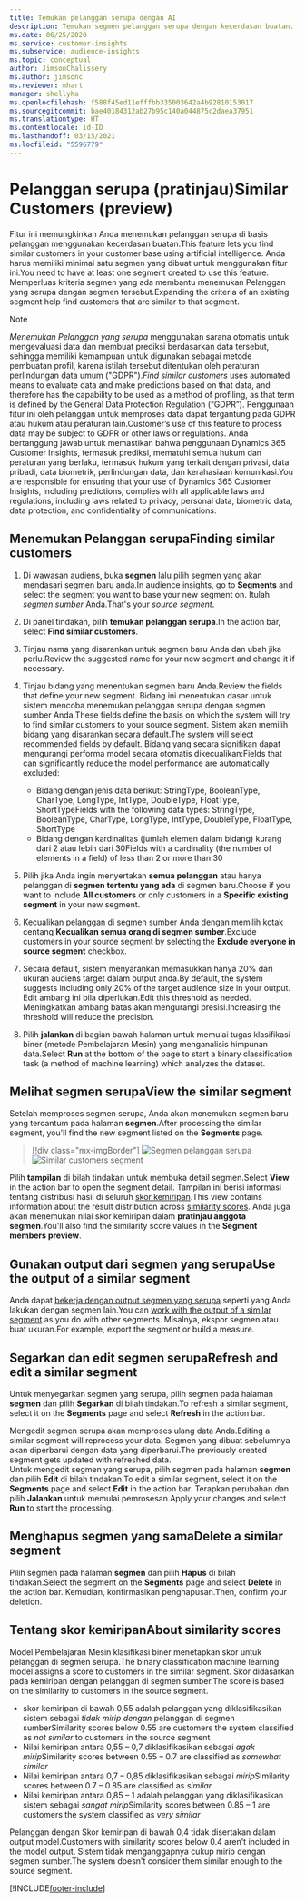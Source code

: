 ```yaml
---
title: Temukan pelanggan serupa dengan AI
description: Temukan segmen pelanggan serupa dengan kecerdasan buatan.
ms.date: 06/25/2020
ms.service: customer-insights
ms.subservice: audience-insights
ms.topic: conceptual
author: JimsonChalissery
ms.author: jimsonc
ms.reviewer: mhart
manager: shellyha
ms.openlocfilehash: f588f45ed11efffbb335003642a4b92810153017
ms.sourcegitcommit: bae40184312ab27b95c140a044875c2daea37951
ms.translationtype: HT
ms.contentlocale: id-ID
ms.lasthandoff: 03/15/2021
ms.locfileid: "5596779"
---
```

# <a name="similar-customers-preview"></a><span data-ttu-id="84a3e-103">Pelanggan serupa (pratinjau)</span><span class="sxs-lookup"><span data-stu-id="84a3e-103">Similar Customers (preview)</span></span>

<span data-ttu-id="84a3e-104">Fitur ini memungkinkan Anda menemukan pelanggan serupa di basis pelanggan menggunakan kecerdasan buatan.</span><span class="sxs-lookup"><span data-stu-id="84a3e-104">This feature lets you find similar customers in your customer base using artificial intelligence.</span></span> <span data-ttu-id="84a3e-105">Anda harus memiliki minimal satu segmen yang dibuat untuk menggunakan fitur ini.</span><span class="sxs-lookup"><span data-stu-id="84a3e-105">You need to have at least one segment created to use this feature.</span></span> <span data-ttu-id="84a3e-106">Memperluas kriteria segmen yang ada membantu menemukan Pelanggan yang serupa dengan segmen tersebut.</span><span class="sxs-lookup"><span data-stu-id="84a3e-106">Expanding the criteria of an existing segment help find customers that are similar to that segment.</span></span>

> [!NOTE]
> <span data-ttu-id="84a3e-107">*Menemukan Pelanggan yang serupa* menggunakan sarana otomatis untuk mengevaluasi data dan membuat prediksi berdasarkan data tersebut, sehingga memiliki kemampuan untuk digunakan sebagai metode pembuatan profil, karena istilah tersebut ditentukan oleh peraturan perlindungan data umum ("GDPR").</span><span class="sxs-lookup"><span data-stu-id="84a3e-107">*Find similar customers* uses automated means to evaluate data and make predictions based on that data, and therefore has the capability to be used as a method of profiling, as that term is defined by the General Data Protection Regulation (“GDPR”).</span></span> <span data-ttu-id="84a3e-108">Penggunaan fitur ini oleh pelanggan untuk memproses data dapat tergantung pada GDPR atau hukum atau peraturan lain.</span><span class="sxs-lookup"><span data-stu-id="84a3e-108">Customer’s use of this feature to process data may be subject to GDPR or other laws or regulations.</span></span> <span data-ttu-id="84a3e-109">Anda bertanggung jawab untuk memastikan bahwa penggunaan Dynamics 365 Customer Insights, termasuk prediksi, mematuhi semua hukum dan peraturan yang berlaku, termasuk hukum yang terkait dengan privasi, data pribadi, data biometrik, perlindungan data, dan kerahasiaan komunikasi.</span><span class="sxs-lookup"><span data-stu-id="84a3e-109">You are responsible for ensuring that your use of Dynamics 365 Customer Insights, including predictions, complies with all applicable laws and regulations, including laws related to privacy, personal data, biometric data, data protection, and confidentiality of communications.</span></span>

## <a name="finding-similar-customers"></a><span data-ttu-id="84a3e-110">Menemukan Pelanggan serupa</span><span class="sxs-lookup"><span data-stu-id="84a3e-110">Finding similar customers</span></span>

1. <span data-ttu-id="84a3e-111">Di wawasan audiens, buka **segmen** lalu pilih segmen yang akan mendasari segmen baru anda.</span><span class="sxs-lookup"><span data-stu-id="84a3e-111">In audience insights, go to **Segments** and select the segment you want to base your new segment on.</span></span> <span data-ttu-id="84a3e-112">Itulah *segmen sumber* Anda.</span><span class="sxs-lookup"><span data-stu-id="84a3e-112">That's your *source segment*.</span></span>

1. <span data-ttu-id="84a3e-113">Di panel tindakan, pilih **temukan pelanggan serupa**.</span><span class="sxs-lookup"><span data-stu-id="84a3e-113">In the action bar, select **Find similar customers**.</span></span>

1. <span data-ttu-id="84a3e-114">Tinjau nama yang disarankan untuk segmen baru Anda dan ubah jika perlu.</span><span class="sxs-lookup"><span data-stu-id="84a3e-114">Review the suggested name for your new segment and change it if necessary.</span></span>

1. <span data-ttu-id="84a3e-115">Tinjau bidang yang menentukan segmen baru Anda.</span><span class="sxs-lookup"><span data-stu-id="84a3e-115">Review the fields that define your new segment.</span></span> <span data-ttu-id="84a3e-116">Bidang ini menentukan dasar untuk sistem mencoba menemukan pelanggan serupa dengan segmen sumber Anda.</span><span class="sxs-lookup"><span data-stu-id="84a3e-116">These fields define the basis on which the system will try to find similar customers to your source segment.</span></span> <span data-ttu-id="84a3e-117">Sistem akan memilih bidang yang disarankan secara default.</span><span class="sxs-lookup"><span data-stu-id="84a3e-117">The system will select recommended fields by default.</span></span>
  <span data-ttu-id="84a3e-118">Bidang yang secara signifikan dapat mengurangi performa model secara otomatis dikecualikan:</span><span class="sxs-lookup"><span data-stu-id="84a3e-118">Fields that can significantly reduce the model performance are automatically excluded:</span></span>
  
   - <span data-ttu-id="84a3e-119">Bidang dengan jenis data berikut: StringType, BooleanType, CharType, LongType, IntType, DoubleType, FloatType, ShortType</span><span class="sxs-lookup"><span data-stu-id="84a3e-119">Fields with the following data types: StringType, BooleanType, CharType, LongType, IntType, DoubleType, FloatType, ShortType</span></span>
   - <span data-ttu-id="84a3e-120">Bidang dengan kardinalitas (jumlah elemen dalam bidang) kurang dari 2 atau lebih dari 30</span><span class="sxs-lookup"><span data-stu-id="84a3e-120">Fields with a cardinality (the number of elements in a field) of less than 2 or more than 30</span></span>

1. <span data-ttu-id="84a3e-121">Pilih jika Anda ingin menyertakan **semua pelanggan** atau hanya pelanggan di **segmen tertentu yang ada** di segmen baru.</span><span class="sxs-lookup"><span data-stu-id="84a3e-121">Choose if you want to include **All customers** or only customers in a **Specific existing segment** in your new segment.</span></span>

1. <span data-ttu-id="84a3e-122">Kecualikan pelanggan di segmen sumber Anda dengan memilih kotak centang **Kecualikan semua orang di segmen sumber**.</span><span class="sxs-lookup"><span data-stu-id="84a3e-122">Exclude customers in your source segment by selecting the **Exclude everyone in source segment** checkbox.</span></span>

1. <span data-ttu-id="84a3e-123">Secara default, sistem menyarankan memasukkan hanya 20% dari ukuran audiens target dalam output anda.</span><span class="sxs-lookup"><span data-stu-id="84a3e-123">By default, the system suggests including only 20% of the target audience size in your output.</span></span> <span data-ttu-id="84a3e-124">Edit ambang ini bila diperlukan.</span><span class="sxs-lookup"><span data-stu-id="84a3e-124">Edit this threshold as needed.</span></span> <span data-ttu-id="84a3e-125">Meningkatkan ambang batas akan mengurangi presisi.</span><span class="sxs-lookup"><span data-stu-id="84a3e-125">Increasing the threshold will reduce the precision.</span></span>

1. <span data-ttu-id="84a3e-126">Pilih **jalankan** di bagian bawah halaman untuk memulai tugas klasifikasi biner (metode Pembelajaran Mesin) yang menganalisis himpunan data.</span><span class="sxs-lookup"><span data-stu-id="84a3e-126">Select **Run** at the bottom of the page to start a binary classification task (a method of machine learning) which analyzes the dataset.</span></span>

## <a name="view-the-similar-segment"></a><span data-ttu-id="84a3e-127">Melihat segmen serupa</span><span class="sxs-lookup"><span data-stu-id="84a3e-127">View the similar segment</span></span>

<span data-ttu-id="84a3e-128">Setelah memproses segmen serupa, Anda akan menemukan segmen baru yang tercantum pada halaman **segmen**.</span><span class="sxs-lookup"><span data-stu-id="84a3e-128">After processing the similar segment, you'll find the new segment listed on the **Segments** page.</span></span>

> [!div class="mx-imgBorder"]
> <span data-ttu-id="84a3e-129">![Segmen pelanggan serupa](media/expanded-segment.png "Segmen pelanggan serupa")</span><span class="sxs-lookup"><span data-stu-id="84a3e-129">![Similar customers segment](media/expanded-segment.png "Similar customers segment")</span></span>

<span data-ttu-id="84a3e-130">Pilih **tampilan** di bilah tindakan untuk membuka detail segmen.</span><span class="sxs-lookup"><span data-stu-id="84a3e-130">Select **View** in the action bar to open the segment detail.</span></span> <span data-ttu-id="84a3e-131">Tampilan ini berisi informasi tentang distribusi hasil di seluruh [skor kemiripan](#about-similarity-scores).</span><span class="sxs-lookup"><span data-stu-id="84a3e-131">This view contains information about the result distribution across [similarity scores](#about-similarity-scores).</span></span> <span data-ttu-id="84a3e-132">Anda juga akan menemukan nilai skor kemiripan dalam **pratinjau anggota segmen**.</span><span class="sxs-lookup"><span data-stu-id="84a3e-132">You'll also find the similarity score values in the **Segment members preview**.</span></span>

## <a name="use-the-output-of-a-similar-segment"></a><span data-ttu-id="84a3e-133">Gunakan output dari segmen yang serupa</span><span class="sxs-lookup"><span data-stu-id="84a3e-133">Use the output of a similar segment</span></span>

<span data-ttu-id="84a3e-134">Anda dapat [bekerja dengan output segmen yang serupa](segments.md) seperti yang Anda lakukan dengan segmen lain.</span><span class="sxs-lookup"><span data-stu-id="84a3e-134">You can [work with the output of a similar segment](segments.md) as you do with other segments.</span></span> <span data-ttu-id="84a3e-135">Misalnya, ekspor segmen atau buat ukuran.</span><span class="sxs-lookup"><span data-stu-id="84a3e-135">For example, export the segment or build a measure.</span></span>

## <a name="refresh-and-edit-a-similar-segment"></a><span data-ttu-id="84a3e-136">Segarkan dan edit segmen serupa</span><span class="sxs-lookup"><span data-stu-id="84a3e-136">Refresh and edit a similar segment</span></span>

<span data-ttu-id="84a3e-137">Untuk menyegarkan segmen yang serupa, pilih segmen pada halaman **segmen** dan pilih **Segarkan** di bilah tindakan.</span><span class="sxs-lookup"><span data-stu-id="84a3e-137">To refresh a similar segment, select it on the **Segments** page and select **Refresh** in the action bar.</span></span>

<span data-ttu-id="84a3e-138">Mengedit segmen serupa akan memproses ulang data Anda.</span><span class="sxs-lookup"><span data-stu-id="84a3e-138">Editing a similar segment will reprocess your data.</span></span> <span data-ttu-id="84a3e-139">Segmen yang dibuat sebelumnya akan diperbarui dengan data yang diperbarui.</span><span class="sxs-lookup"><span data-stu-id="84a3e-139">The previously created segment gets updated with refreshed data.</span></span>    
<span data-ttu-id="84a3e-140">Untuk mengedit segmen yang serupa, pilih segmen pada halaman **segmen** dan pilih **Edit** di bilah tindakan.</span><span class="sxs-lookup"><span data-stu-id="84a3e-140">To edit a similar segment, select it on the **Segments** page and select **Edit** in the action bar.</span></span> <span data-ttu-id="84a3e-141">Terapkan perubahan dan pilih **Jalankan** untuk memulai pemrosesan.</span><span class="sxs-lookup"><span data-stu-id="84a3e-141">Apply your changes and select **Run** to start the processing.</span></span>

## <a name="delete-a-similar-segment"></a><span data-ttu-id="84a3e-142">Menghapus segmen yang sama</span><span class="sxs-lookup"><span data-stu-id="84a3e-142">Delete a similar segment</span></span>

<span data-ttu-id="84a3e-143">Pilih segmen pada halaman **segmen** dan pilih **Hapus** di bilah tindakan.</span><span class="sxs-lookup"><span data-stu-id="84a3e-143">Select the segment on the **Segments** page and select **Delete** in the action bar.</span></span> <span data-ttu-id="84a3e-144">Kemudian, konfirmasikan penghapusan.</span><span class="sxs-lookup"><span data-stu-id="84a3e-144">Then, confirm your deletion.</span></span>

## <a name="about-similarity-scores"></a><span data-ttu-id="84a3e-145">Tentang skor kemiripan</span><span class="sxs-lookup"><span data-stu-id="84a3e-145">About similarity scores</span></span>

<span data-ttu-id="84a3e-146">Model Pembelajaran Mesin klasifikasi biner menetapkan skor untuk pelanggan di segmen serupa.</span><span class="sxs-lookup"><span data-stu-id="84a3e-146">The binary classification machine learning model assigns a score to customers in the similar segment.</span></span> <span data-ttu-id="84a3e-147">Skor didasarkan pada kemiripan dengan pelanggan di segmen sumber.</span><span class="sxs-lookup"><span data-stu-id="84a3e-147">The score is based on the similarity to customers in the source segment.</span></span>

- <span data-ttu-id="84a3e-148">skor kemiripan di bawah 0,55 adalah pelanggan yang diklasifikasikan sistem sebagai *tidak mirip dengan* pelanggan di segmen sumber</span><span class="sxs-lookup"><span data-stu-id="84a3e-148">Similarity scores below 0.55 are customers the system classified as *not similar* to customers in the source segment</span></span>
- <span data-ttu-id="84a3e-149">Nilai kemiripan antara 0,55 – 0,7 diklasifikasikan sebagai *agak mirip*</span><span class="sxs-lookup"><span data-stu-id="84a3e-149">Similarity scores between 0.55 – 0.7 are classified as *somewhat similar*</span></span>
- <span data-ttu-id="84a3e-150">Nilai kemiripan antara 0,7 – 0,85 diklasifikasikan sebagai *mirip*</span><span class="sxs-lookup"><span data-stu-id="84a3e-150">Similarity scores between 0.7 – 0.85 are classified as *similar*</span></span>
- <span data-ttu-id="84a3e-151">Nilai kemiripan antara 0,85 – 1 adalah pelanggan yang diklasifikasikan sistem sebagai *sangat mirip*</span><span class="sxs-lookup"><span data-stu-id="84a3e-151">Similarity scores between 0.85 – 1 are customers the system classified as *very similar*</span></span>

<span data-ttu-id="84a3e-152">Pelanggan dengan Skor kemiripan di bawah 0,4 tidak disertakan dalam output model.</span><span class="sxs-lookup"><span data-stu-id="84a3e-152">Customers with similarity scores below 0.4 aren't included in the model output.</span></span> <span data-ttu-id="84a3e-153">Sistem tidak menganggapnya cukup mirip dengan segmen sumber.</span><span class="sxs-lookup"><span data-stu-id="84a3e-153">The system doesn't consider them similar enough to the source segment.</span></span>


[!INCLUDE[footer-include](../includes/footer-banner.md)]